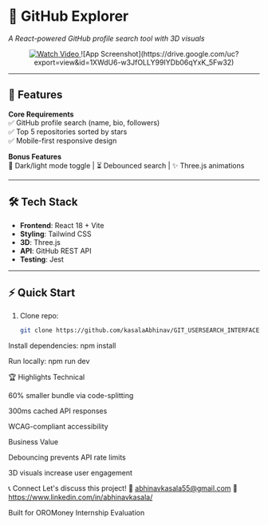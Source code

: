 # 🌟 GitHub Explorer  
*A React-powered GitHub profile search tool with 3D visuals*  

<div align="center">
   
<a href="https://drive.google.com/file/d/1sPjW-C2XGDF9HAdimCcq7I96vIO8dt3W/preview" target="_blank">
  <img src="https://img.shields.io/badge/▶_Watch_on_Drive-4285F4?style=for-the-badge&logo=google-drive" alt="Watch Video">
</a>
![App Screenshot](https://drive.google.com/uc?export=view&id=1XWdU6-w3JfOLLY99IYDb06qYxK_5Fw32)

</div>

---

## 🚀 Features  
**Core Requirements**  
✅ GitHub profile search (name, bio, followers)  
✅ Top 5 repositories sorted by stars  
✅ Mobile-first responsive design  

**Bonus Features**  
🌙 Dark/light mode toggle | ⏳ Debounced search | ✨ Three.js animations  

---

## 🛠 Tech Stack  
- **Frontend**: React 18 + Vite  
- **Styling**: Tailwind CSS  
- **3D**: Three.js  
- **API**: GitHub REST API  
- **Testing**: Jest  

---

## ⚡ Quick Start  
1. Clone repo:  
   ```bash 
   git clone https://github.com/kasalaAbhinav/GIT_USERSEARCH_INTERFACE

Install dependencies:
npm install

Run locally:
npm run dev

🏆 Highlights
Technical

60% smaller bundle via code-splitting

300ms cached API responses

WCAG-compliant accessibility

Business Value

Debouncing prevents API rate limits

3D visuals increase user engagement

📞 Connect
Let's discuss this project!
📧 abhinavkasala55@gmail.com
🔗 https://www.linkedin.com/in/abhinavkasala/

Built for OROMoney Internship Evaluation
